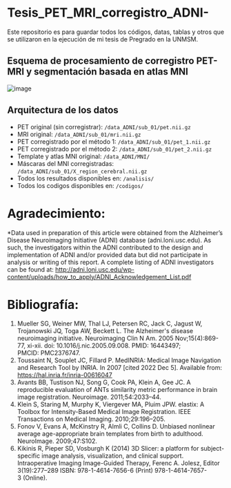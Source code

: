 # Tesis_PET_MRI_corregistro_ADNI-
Este repositorio es para guardar todos los códigos, datas, tablas y otros que se utilizaron en la ejecución de mi tesis de Pregrado en la UNMSM.   

## Esquema de procesamiento de corregistro PET-MRI y segmentación basada en atlas MNI

![image](https://github.com/nellyallison/Tesis_PET_MRI_corregistro_ADNI/assets/137833358/ae943c3d-1f96-4904-91e9-c1bb245a7e1c)

## Arquitectura de los datos 
- PET original (sin corregistrar): `/data_ADNI/sub_01/pet.nii.gz`
- MRI original: `/data_ADNI/sub_01/mri.nii.gz`
- PET corregistrado por el método 1: `/data_ADNI/sub_01/pet_1.nii.gz`
- PET corregistrado por el método 2: `/data_ADNI/sub_01/pet_2.nii.gz`
- Template y atlas MNI original: `/data_ADNI/MNI/`  
- Máscaras del MNI corregistradas: `/data_ADNI/sub_01/X_region_cerebral.nii.gz`
- Todos los resultados disponibles en: `/analisis/`
- Todos los codigos disponibles en: `/codigos/`
  
# Agradecimiento: 

*Data used in preparation of this article were obtained from the Alzheimer’s Disease Neuroimaging Initiative (ADNI) database (adni.loni.usc.edu). As such, the investigators within the ADNI contributed to the design and implementation of ADNI and/or provided data
but did not participate in analysis or writing of this report. A complete listing of ADNI investigators can be found at:
http://adni.loni.usc.edu/wp-content/uploads/how_to_apply/ADNI_Acknowledgement_List.pdf 

# Bibliografía: 

1. Mueller SG, Weiner MW, Thal LJ, Petersen RC, Jack C, Jagust W, Trojanowski JQ, Toga AW, Beckett L. The Alzheimer's disease neuroimaging initiative. Neuroimaging Clin N Am. 2005 Nov;15(4):869-77, xi-xii. doi: 10.1016/j.nic.2005.09.008. PMID: 16443497; PMCID: PMC2376747.
2. Toussaint N, Souplet JC, Fillard P. MedINRIA: Medical Image Navigation and Research Tool by INRIA. In 2007 [cited 2022 Dec 5]. Available from: https://hal.inria.fr/inria-00616047
3. Avants BB, Tustison NJ, Song G, Cook PA, Klein A, Gee JC. A reproducible evaluation of ANTs similarity metric performance in brain image registration. Neuroimage. 2011;54:2033–44.
4. Klein S, Staring M, Murphy K, Viergever MA, Pluim JPW. elastix: A Toolbox for Intensity-Based Medical Image Registration. IEEE Transactions on Medical Imaging. 2010;29:196–205.
5. Fonov V, Evans A, McKinstry R, Almli C, Collins D. Unbiased nonlinear average age-appropriate brain templates from birth to adulthood. NeuroImage. 2009;47:S102.
6. Kikinis R, Pieper SD, Vosburgh K (2014) 3D Slicer: a platform for subject-specific image analysis, visualization, and clinical support. Intraoperative Imaging Image-Guided Therapy, Ferenc A. Jolesz, Editor 3(19):277–289 ISBN: 978-1-4614-7656-6 (Print) 978-1-4614-7657-3 (Online).

